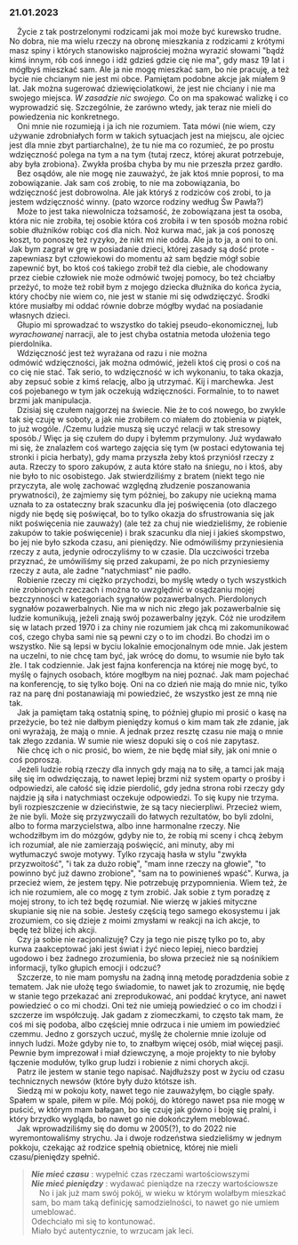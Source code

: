### 21.01.2023  
&emsp;Życie z tak postrzelonymi rodzicami jak moi może być kurewsko trudne. No dobra, nie ma wielu rzeczy na obronę mieszkania z rodzicami z krótymi masz spiny i których stanowisko najprościej można wyrazić słowami "bądź kimś innym, rób coś innego i idź gdzieś gdzie cię nie ma", gdy masz 19 lat i mógłbyś mieszkać sam. Ale ja nie mogę mieszkać sam, bo nie pracuję, a też bycie nie chcianym nie jest mi obce. Pamiętam podobne akcje jak miałem 9 lat. Jak można sugerować dziewięciolatkowi, że jest nie chciany i nie ma swojego miejsca. *W zasadzie nic swojego.* Co on ma spakować walizkę i co wyprowadzić się. Szczególnie, że zarówno wtedy, jak teraz nie mieli do powiedzenia nic konkretnego.  
&emsp;Oni mnie nie rozumieją i ja ich nie rozumiem. Tata mówi (nie wiem, czy używanie zdrobniałych form w takich sytuacjach jest na miejscu, ale ojciec jest dla mnie zbyt partiarchalne), że tu nie ma co rozumieć, że po prostu wdzięczność polega na tym a na tym {tutaj rzecz, której akurat potrzebuje, aby była zrobiona}. Zwykła prośba chyba by mu nie przeszła przez gardło.
&emsp;Bez osądów, ale nie mogę nie zauważyć, że jak ktoś mnie poprosi, to ma zobowiązanie. Jak sam coś zrobię, to nie ma zobowiązania, bo wdzięczność jest dobrowolna. Ale jak któryś z rodziców coś zrobi, to ja jestem wdzięczność winny. (pato wzorce rodziny według Św Pawła?)  
&emsp;Może to jest taka niewolnicza tożsamość, że zobowiązana jest ta osoba, która nic nie zrobiła, tej osobie która coś zrobiła i w ten sposób można robić sobie dłużników robiąc coś dla nich. Noż kurwa mać, jak ja coś ponoszę koszt, to ponoszę też ryzyko, że nikt mi nie odda. Ale ja to ja, a oni to oni. Jak bym zagrał w grę w posiadanie dzieci, której zasady są dość prote - zapewniasz byt człowiekowi do momentu aż sam będzie mógł sobie zapewnić byt, bo ktoś coś takiego zrobił też dla ciebie, ale chodowany przez ciebie człowiek nie może odmówić twojej pomocy, bo też chciałby przeżyć, to może też robił bym z mojego dziecka dłużnika do końca życia, który choćby nie wiem co, nie jest w stanie mi się odwdzięczyć. Środki które musiałby mi oddać równie dobrze mógłby wydać na posiadanie własnych dzieci.  
&emsp;Głupio mi sprowadzać to wszystko do takiej pseudo-ekonomicznej, lub *wyrachowanej* narracji, ale to jest chyba ostatnia metoda ułożenia tego pierdolnika.  
&emsp;Wdzięczność jest też wyrażana od razu i nie można odmówić wdzięczności, jak można odmówić, jeżeli ktoś cię prosi o coś na co cię nie stać. Tak serio, to wdzięczność w ich wykonaniu, to taka okazja, aby zepsuć sobie z kimś relację, albo ją utrzymać. Kij i marchewka. Jest coś pojebanego w tym jak oczekują wdzięczności. Formalnie, to to nawet brzmi jak manipulacja.  
&emsp;Dzisiaj się czułem najgorzej na świecie. Nie że to coś nowego, bo zwykle tak się czuję w soboty, a jak nie zrobiłem co miałem do ztobienia w piątek, to już wogóle. /Czemu ludzie muszą się uczyć relacji w tak stresowy sposób./ Więc ja się czułem do dupy i byłemm przymulony. Już wydawało mi się, że znalazłem coś wartego zajęcia się tym (w postaci edytowania tej stronki i picia herbaty), gdy mama przyszła żeby ktoś przyniósł rzeczy z auta. Rzeczy to sporo zakupów, z auta które stało na śniegu, no i ktoś, aby nie było to nic osobistego. Jak stwierdziliśmy z bratem (niekt tego nie przyczyta, ale wolę zachować względną złudzenie poszanowania prywatności), że zajmiemy się tym póżniej, bo zakupy nie uciekną mama uznała to za ostateczny brak szacunku dla jej poświęcenia (oto dlaczego nigdy nie będę się poświęcał, bo to tylko okazja do sfrustrowania się jak nikt poświęcenia nie zauważy) (ale też za chuj nie wiedzieliśmy, że robienie zakupów to takie poświęcenie) i brak szacunku dla niej i jakieś skompstwo, bo jej nie było szkoda czasu, ani pieniędzy. Nie odmówiliśmy przyniesienia rzeczy z auta, jedynie odroczyliśmy to w czasie. Dla uczciwości trzeba przyznać, że umówiliśmy się przed zakupami, że po nich przyniesiemy rzeczy z auta, ale żadne "natychmiast" nie padło.  
&emsp;Robienie rzeczy mi ciężko przychodzi, bo myślę wtedy o tych wszystkich nie zrobionych rzeczach i można to uwzględnić w osądzaniu mojej bezczynności w kategoriach sygnałów pozawerbalnych. Pierdolonych sygnałów pozawerbalnych. Nie ma w nich nic złego jak pozawerbalnie się ludzie komunikują, jeżeli znają swój pozawerbalny język. Cóż nie urodziłem się w latach przed 1970 i za chiny nie rozumiem jak chcą mi zakomunikować coś, czego chyba sami nie są pewni czy o to im chodzi. Bo chodzi im o wszystko. Nie są lepsi w byciu lokalnie emocjonalnym ode mnie. Jak jestem na uczelni, to nie chcę tam być, jak wrócę do domu, to wsumie nie było tak żle. I tak codziennie. Jak jest fajna konferencja na której nie mogę być, to myślę o fajnych osobach, które mogłbym na niej poznać. Jak mam pojechać na konferencję, to się tylko boję. Oni na co dzień nie mają do mnie nic, tylko raz na parę dni postanawiają mi powiedzieć, że wszystko jest ze mną nie tak.  
&emsp;Jak ja pamiętam taką ostatnią spinę, to później głupio mi prosić o kasę na przeżycie, bo też nie dałbym pieniędzy komuś o kim mam tak złe zdanie, jak oni wyrażają, że mają o mnie. A jednak przez resztę czasu nie mają o mnie tak złego zzdania. W sumie nie wiesz dopuki się o coś nie zapytasz.  
&emsp;Nie chcę ich o nic prosić, bo wiem, że nie będę miał siły, jak oni mnie o coś poproszą.  
&emsp;Jeżeli ludzie robią rzeczy dla innych gdy mają na to siłę, a tamci jak mają siłę się im odwdzięczają, to nawet lepiej brzmi niż system oparty o prośby i odpowiedzi, ale całość się idzie pierdolić, gdy jedna strona robi rzeczy gdy najdzie ją siła i natychmiast oczekuje odpowiedzi. To się kupy nie trzyma. byli rozpieszczenie w dzieciństwie, że są tacy niecierpliwi. Przecież wiem, że nie byli. Może się przyzwyczaili do łatwych rezultatów, bo byli zdolni, albo to forma marzycielstwa, albo inne harmonalne rzeczy. Nie wchodziłbym im do mózgów, gdyby nie to, że robią mi sceny i chcą żebym ich rozumiał, ale nie zamierzają poświęcić, ani minuty, aby mi wytłumaczyć swoje motywy. Tylko rzycają hasła w stylu "zwykła przyzwoitość", "i tak za dużo robię", "mam inne rzeczy na głowie", "to powinno być już dawno zrobione", "sam na to powinieneś wpaść". Kurwa, ja przecież wiem, że jestem tępy. Nie potrzebuję przypomnienia. Wiem też, że ich nie rozumiem, ale co mogę z tym zrobić. Jak sobie z tym poradzę z mojej strony, to ich też będę rozumiał. Nie wierzę w jakieś mityczne skupianie się nie na sobie. Jesteśy częścią tego samego ekosystemu i jak zrozumiem, co się dzieje z moimi zmysłami w reakcji na ich akcje, to będę też bliżej ich akcji.  
&emsp;Czy ja sobie nie racjonalizuję? Czy ja tego nie piszę tylko po to, aby kurwa zaakceptować jaki jest świat i żyć nieco lepiej, nieco bardziej ugodowo i bez żadnego zrozumienia, bo słowa przecież nie są nośnikiem informacji, tylko głupich emocji i odczuć?  
&emsp;Szczerze, to nie mam pomysłu na żadną inną metodę poradzdenia sobie z tematem. Jak nie ułożę tego świadomie, to nawet jak to zrozumię, nie będę w stanie tego przekazać ani zreprodukować, ani poddać krytyce, ani nawet powiedzieć o co mi chodzi. Oni też nie umieją powiedzieć o co im chodzi i szczerze im współczuję. Jak gadam z ziomeczkami, to często tak mam, że coś mi się podoba, albo częściej mnie odrzuca i nie umiem im powiedzieć czemmu. Jedno z gorszych uczuć, myślę że cholernie mnie izoluje od innych ludzi. Może gdyby nie to, to znałbym więcej osób, miał więcej pasji. Pewnie bym imprezował i miał dziewczynę, a moje projekty to nie byłoby łączenie modułów, tylko grup ludzi i robienie z nimi chorych akcji.  
&emsp;Patrz ile jestem w stanie tego napisać. Najdłuższy post w życiu od czasu technicznych newsów (które były dużo któtsze ish.  
&emsp;Siedzą mi w pokoju koty, nawet tego nie zauważyłęm, bo ciągle spały. Spałem w spale, piłem w pile. Mój pokój, do którego nawet psa nie mogę w puścić, w którym mam bałagan, bo się czuję jak gówno i boję się pralni, i który brzydko wygląda, bo nawet go nie dokończyłem meblować.  
&emsp;Jak wprowadziliśmy się do domu w 2005(?), to do 2022 nie wyremontowaliśmy strychu. Ja i dwoje rodzeństwa siedzieliśmy w jednym pokkoju, czekając aż rodzice spełnią obietnicę, której nie mieli czasu/pieniędzy spełnić.  
> ***Nie mieć czasu*** : wypełnić czas rzeczami wartościowszymi  
> ***Nie mieć pieniędzy*** : wydawać pieniądze na rzeczy wartościowsze  
&emsp;No i jak już mam swój pokój, w wieku w którym wolałbym mieszkać sam, bo mam taką definicję samodzielności, to nawet go nie umiem umeblować.  
Odechciało mi się to kontunować.  
Miało być autentycznie, to wrzucam jak leci.  